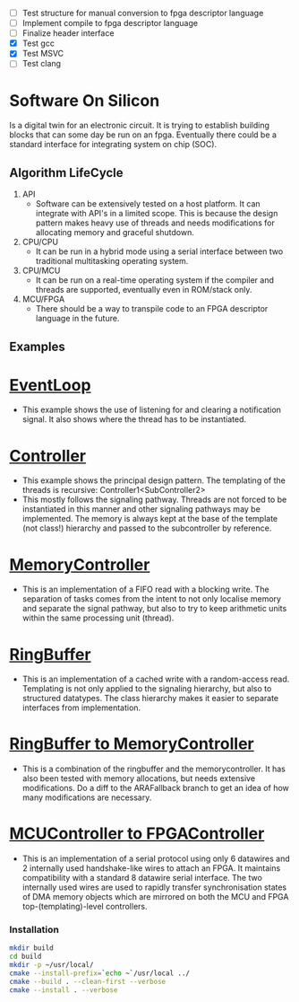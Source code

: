 - [ ] Test structure for manual conversion to fpga descriptor language
- [ ] Implement compile to fpga descriptor language
- [ ] Finalize header interface
- [x] Test gcc
- [x] Test MSVC
- [ ] Test clang
# Software On Silicon
Is a digital twin for an electronic circuit. It is trying to establish building blocks that can some day be run on an fpga. Eventually there could be a standard interface for integrating system on chip (SOC).
## Algorithm LifeCycle
1. API
   - Software can be extensively tested on a host platform. It can integrate with API's in a limited scope. This is because the design pattern makes heavy use of threads and needs modifications for allocating memory and graceful shutdown.
2. CPU/CPU
   - It can be run in a hybrid mode using a serial interface between two traditional multitasking operating system.
3. CPU/MCU
   - It can be run on a real-time operating system if the compiler and threads are supported, eventually even in ROM/stack only.
4. MCU/FPGA
   - There should be a way to transpile code to an FPGA descriptor language in the future.
## Examples
# [EventLoop](impl/EventLoop.cpp)
- This example shows the use of listening for and clearing a notification signal. It also shows where the thread has to be instantiated.
# [Controller](impl/Controller.cpp)
- This example shows the principal design pattern. The templating of the threads is recursive:
  Controller1<SubController2<SubController3>>
- This mostly follows the signaling pathway. Threads are not forced to be instantiated in this manner and other signaling pathways may be implemented. The memory is always kept at the base of the template (not class!) hierarchy and passed to the subcontroller by reference.
# [MemoryController](impl/MemoryController.cpp)
- This is an implementation of a FIFO read with a blocking write. The separation of tasks comes from the intent to not only localise memory and separate the signal pathway, but also to try to keep arithmetic units within the same processing unit (thread).
# [RingBuffer](impl/RingBuffer.cpp)
- This is an implementation of a cached write with a random-access read. Templating is not only applied to the signaling hierarchy, but also to structured datatypes. The class hierarchy makes it easier to separate interfaces from implementation.
# [RingBuffer to MemoryController](impl/RingToMemory.cpp)
- This is a combination of the ringbuffer and the memorycontroller. It has also been tested with memory allocations, but needs extensive modifications. Do a diff to the ARAFallback branch to get an idea of how many modifications are necessary.
# [MCUController to FPGAController](impl/MCUFPGA.cpp)
- This is an implementation of a serial protocol using only 6 datawires and 2 internally used handshake-like wires to attach an FPGA. It maintains compatibility with a standard 8 datawire serial interface. The two internally used wires are used to rapidly transfer synchronisation states of DMA memory objects which are mirrored on both the MCU and FPGA top-(templating)-level controllers.
### Installation
```sh
mkdir build
cd build
mkdir -p ~/usr/local/
cmake --install-prefix=`echo ~`/usr/local ../
cmake --build . --clean-first --verbose
cmake --install . --verbose
```
